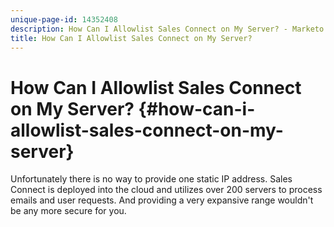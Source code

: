 ```yaml
---
unique-page-id: 14352408
description: How Can I Allowlist Sales Connect on My Server? - Marketo Docs - Product Documentation
title: How Can I Allowlist Sales Connect on My Server?
---
```


# How Can I Allowlist Sales Connect on My Server? {#how-can-i-allowlist-sales-connect-on-my-server}

Unfortunately there is no way to provide one static IP address. Sales Connect is deployed into the cloud and utilizes over 200 servers to process emails and user requests. And providing a very expansive range wouldn't be any more secure for you.

